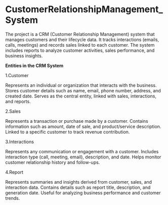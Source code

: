 # CustomerRelationshipManagement_System

The project is a CRM (Customer Relationship Management) system that manages customers and their lifecycle data. It tracks interactions (emails, calls, meetings) and records sales linked to each customer.
The system includes reports to analyze customer activities, sales performance, and business insights.

**Entities in the CRM System**

1.Customer 

Represents an individual or organization that interacts with the business.
Stores customer details such as name, email, phone number, address, and created date.
Serves as the central entity, linked with sales, interactions, and reports.

2.Sales

Represents a transaction or purchase made by a customer.
Contains information such as amount, date of sale, and product/service description.
Linked to a specific customer to track revenue contribution.

3.Interactions

Represents any communication or engagement with a customer.
Includes interaction type (call, meeting, email), description, and date.
Helps monitor customer relationship history and follow-ups.

4.Report

Represents summaries and insights derived from customer, sales, and interaction data.
Contains details such as report title, description, and generation date.
Useful for analyzing business performance and customer trends.
